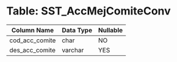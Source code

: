# Table: SST_AccMejComiteConv

| Column Name | Data Type | Nullable |
|-------------|-----------|----------|
| cod_acc_comite | char | NO |
| des_acc_comite | varchar | YES |
